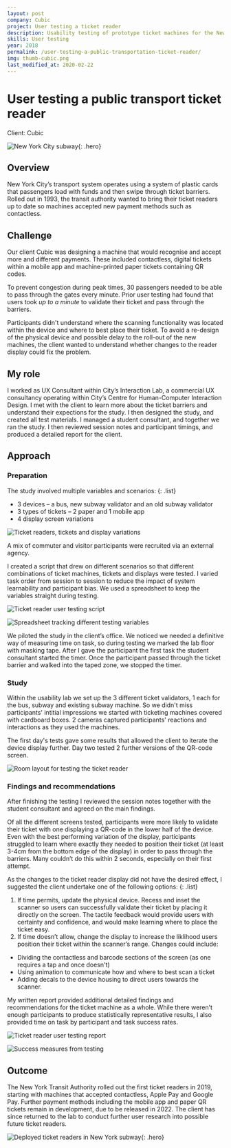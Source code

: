 ```yaml
---
layout: post
company: Cubic
project: User testing a ticket reader
description: Usability testing of prototype ticket machines for the New York Transit Authority. I designed and facilitated the study.
skills: User testing
year: 2018
permalink: /user-testing-a-public-transportation-ticket-reader/
img: thumb-cubic.png
last_modified_at: 2020-02-22
---
```

# User testing a public transport ticket reader #

Client: Cubic

![New York City subway](../img/nycitymetro.png){: .hero}

## Overview ##

New York City’s transport system operates using a system of plastic cards that passengers load with funds and then swipe through ticket barriers. Rolled out in 1993, the transit authority wanted to bring their ticket readers up to date so machines accepted new payment methods such as contactless.

## Challenge ##

Our client Cubic was designing a machine that would recognise and accept more and different payments. These included contactless, digital tickets within a mobile app and machine-printed paper tickets containing QR codes. 

To prevent congestion during peak times, 30 passengers needed to be able to pass through the gates every minute. Prior user testing had found that users took _up to a minute_ to validate their ticket and pass through the barriers. 

Participants didn't understand where the scanning functionality was located within the device and where to best place their ticket. To avoid a re-design of the physical device and possible delay to the  roll-out of the new machines, the client wanted to understand whether changes to the reader display could fix the problem. 

## My role ##

I worked as UX Consultant within City’s Interaction Lab, a commercial UX consultancy operating within City’s Centre for Human-Computer Interaction Design. I met with the client to learn more about the ticket barriers and understand their expections for the study. I then designed the study, and created all test materials. I managed a student consultant, and together we ran the study. I then reviewed session notes and participant timings, and produced a detailed report for the client.
 
## Approach ##

### Preparation ###

The study involved multiple variables and scenarios: 
{: .list}
* 3 devices &ndash; a bus, new subway validator and an old subway validator
* 3 types of tickets &ndash; 2 paper and 1 mobile app
* 4 display screen variations


![Ticket readers, tickets and display variations](../img/test-variables.png "Ticket readers, tickets and display variations")

A mix of commuter and visitor participants were recruited via an external agency. 

I created a script that drew on different scenarios so that different combinations of ticket machines, tickets and displays were tested. I varied task order from session to session to reduce the impact of system learnability and participant bias. We used a spreadsheet to keep the variables straight during testing. 

![Ticket reader user testing script](../img/ticket-reader-script.png "Ticket reader user testing script]")

![Spreadsheet tracking different testing variables](../img/task-tracker.png "Spreadsheet tracking different testing variables")

We piloted the study in the client’s office. We noticed we needed a definitive way of measuring time on task, so during testing we marked the lab floor with masking tape. After I gave the participant the first task the student consultant started the timer. Once the participant  passed through the ticket barrier and walked into the taped zone, we stopped the timer.

### Study ###


Within the usability lab we set up the 3 different ticket validators, 1 each for the bus, subway and existing subway machine. So we didn't miss participants' intitial impressions we started with ticketing machines covered with cardboard boxes. 2 cameras captured participants' reactions and interactions as they used the machines. 

The first day's tests gave some results that allowed the client to iterate the device display further. Day two tested 2 further versions of the QR-code screen.  

![Room layout for testing the ticket reader](../img/set-up-ticket-reader.png "Room layout for testing the ticket reader")
 
### Findings and recommendations ###

After finishing the testing I reviewed the session notes together with the student consultant and agreed on the main findings. 

Of all the different screens tested, participants were more likely to validate their ticket with one displaying a QR-code in the lower half of the device. Even with the best performing variation of the display, participants struggled to learn where exactly they needed to position their ticket (at least 3-4cm from the bottom edge of the display) in order to pass through the barriers. Many couldn’t do this within 2 seconds, especially on their first attempt.

As the changes to the ticket reader display did not have the desired effect, I suggested the client undertake one of the following options: 
{: .list}

1.	If time permits, update the physical device. Recess and inset the scanner so users can successfully validate their ticket by placing it directly on the screen. The tactile feedback would provide users with certainty and confidence, and would make learning where to place the ticket easy. 
2.	If time doesn’t allow, change the display to increase the liklihood users position their ticket within the scanner’s range. Changes could include: 
   * Dividing the contactless and barcode sections of the screen (as one requires a tap and once doesn't) 
   * Using animation to communicate how and where to best scan a ticket 
   * Adding decals to the device housing to direct users towards the scanner.
   
My written report provided additional detailed findings and recommendations for the ticket machine as a whole. While there weren’t enough participants to produce statistically representative results, I also provided time on task by participant and task success rates.

![Ticket reader user testing report](../img/ticket-reader-report.png "Ticket reader user testing report")

![Success measures from testing](../img/metrics.png "Success measures from testing")

## Outcome ##
The New York Transit Authority rolled out the first ticket readers in 2019, starting with machines that accepted contactless, Apple Pay and Google Pay. Further payment methods including the mobile app and paper QR tickets remain in development, due to be released in 2022. The client has since returned to the lab to conduct further user research into possible future ticket readers. 

![Deployed ticket readers in New York subway](../img/deployed-ticket-readers.png "Deployed ticket readers in New York subway"){: .hero}


